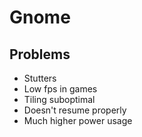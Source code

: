 # Gnome

## Problems

- Stutters
- Low fps in games
- Tiling suboptimal
- Doesn't resume properly
- Much higher power usage
